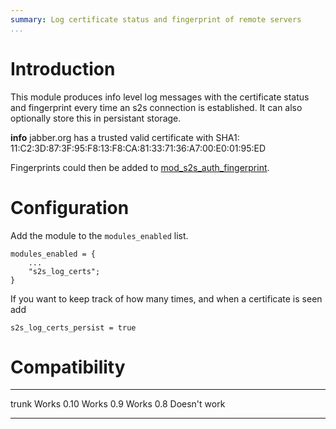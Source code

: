 ```yaml
---
summary: Log certificate status and fingerprint of remote servers
...
```


Introduction
============

This module produces info level log messages with the certificate status
and fingerprint every time an s2s connection is established. It can also
optionally store this in persistant storage.

**info** jabber.org has a trusted valid certificate with SHA1:
11:C2:3D:87:3F:95:F8:13:F8:CA:81:33:71:36:A7:00:E0:01:95:ED

Fingerprints could then be added to
[mod\_s2s\_auth\_fingerprint](mod_s2s_auth_fingerprint.html).

Configuration
=============

Add the module to the `modules_enabled` list.

    modules_enabled = {
        ...
        "s2s_log_certs";
    }

If you want to keep track of how many times, and when a certificate is
seen add

`s2s_log_certs_persist = true`

Compatibility
=============

  ------- --------------
  trunk   Works
  0.10    Works
  0.9     Works
  0.8     Doesn't work
  ------- --------------
